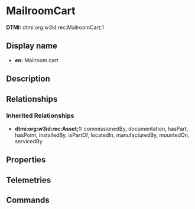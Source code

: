 # MailroomCart
**DTMI:** dtmi:org:w3id:rec:MailroomCart;1
## Display name
- **en:** Mailroom cart
## Description
## Relationships
### Inherited Relationships
* **dtmi:org:w3id:rec:Asset;1:** commissionedBy, documentation, hasPart, hasPoint, installedBy, isPartOf, locatedIn, manufacturedBy, mountedOn, servicedBy
## Properties
## Telemetries
## Commands
